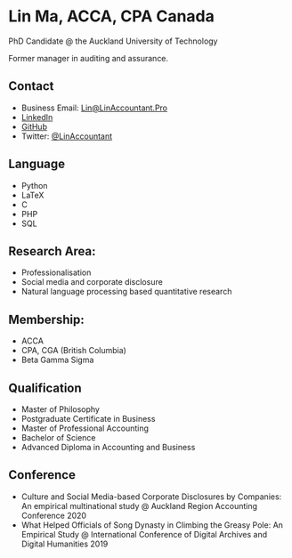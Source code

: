 # Lin Ma, ACCA, CPA Canada
PhD Candidate @ the Auckland University of Technology

Former manager in auditing and assurance. 

## Contact
- Business Email: Lin@LinAccountant.Pro
- [LinkedIn](https://www.linkedin.com/in/linacct/)
- [GitHub](https://github.com/chillylin)
- Twitter: [@LinAccountant](https://twitter.com/LinAccountant)

## Language
- Python
- LaTeX
- C
- PHP
- SQL

## Research Area:  
- Professionalisation
- Social media and corporate disclosure 
- Natural language processing based quantitative research

## Membership:
- ACCA
- CPA, CGA (British Columbia)
- Beta Gamma Sigma

## Qualification
- Master of Philosophy
- Postgraduate Certificate in Business
- Master of Professional Accounting
- Bachelor of Science
- Advanced Diploma in Accounting and Business

## Conference
- Culture and Social Media-based Corporate Disclosures by Companies: An empirical multinational study @ Auckland Region Accounting Conference 2020
- What Helped Officials of Song Dynasty in Climbing the Greasy Pole: An Empirical Study @ International Conference of Digital Archives and Digital Humanities 2019
